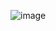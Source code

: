 
![image](https://user-images.githubusercontent.com/6870125/173089322-8cd724c8-98d3-4104-aa72-8170cc3e2054.png)
